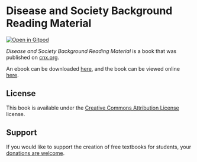 # Disease and Society Background Reading Material

[![Open in Gitpod](https://gitpod.io/button/open-in-gitpod.svg)](https://gitpod.io/from-referrer/)

_Disease and Society Background Reading Material_ is a book that was published on [cnx.org](https://cnx.org/).

An ebook can be downloaded [here](https://github.com/cnx-user-books/cnxbook-disease-and-society-background-reading-material/releases/latest), and the book can be viewed online [here](https://github.com/cnx-user-books/cnxbook-disease-and-society-background-reading-material/releases/latest).

## License
This book is available under the [Creative Commons Attribution License](./LICENSE) license.

## Support
If you would like to support the creation of free textbooks for students, your [donations are welcome](https://riceconnect.rice.edu/donation/support-openstax-banner).
